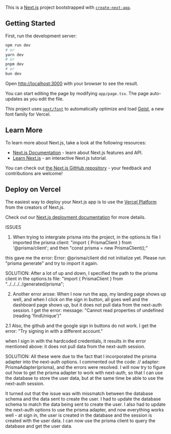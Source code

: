 This is a [Next.js](https://nextjs.org) project bootstrapped with [`create-next-app`](https://nextjs.org/docs/app/api-reference/cli/create-next-app).

## Getting Started

First, run the development server:

```bash
npm run dev
# or
yarn dev
# or
pnpm dev
# or
bun dev
```

Open [http://localhost:3000](http://localhost:3000) with your browser to see the result.

You can start editing the page by modifying `app/page.tsx`. The page auto-updates as you edit the file.

This project uses [`next/font`](https://nextjs.org/docs/app/building-your-application/optimizing/fonts) to automatically optimize and load [Geist](https://vercel.com/font), a new font family for Vercel.

## Learn More

To learn more about Next.js, take a look at the following resources:

- [Next.js Documentation](https://nextjs.org/docs) - learn about Next.js features and API.
- [Learn Next.js](https://nextjs.org/learn) - an interactive Next.js tutorial.

You can check out [the Next.js GitHub repository](https://github.com/vercel/next.js) - your feedback and contributions are welcome!

## Deploy on Vercel

The easiest way to deploy your Next.js app is to use the [Vercel Platform](https://vercel.com/new?utm_medium=default-template&filter=next.js&utm_source=create-next-app&utm_campaign=create-next-app-readme) from the creators of Next.js.

Check out our [Next.js deployment documentation](https://nextjs.org/docs/app/building-your-application/deploying) for more details.


ISSUES
1. When trying to intergrate prisma into the project, in the options.ts file I imported the prisma client:
"import { PrismaClient } from '@prisma/client';
and then
"const prisma = new PrismaClient();"

this gave me the error:
Error: @prisma/client did not initialize yet. Please run "prisma generate" and try to import it again.

SOLUTION:
After a lot of up and down, I specified the path to the prisma client in the options.ts file:
"import { PrismaClient } from "../../../../generated/prisma";

2. Another error arose: When I now run the app, my landing page shows up well, and when I click on the sign in button, all goes well and the dashboard page shows up, but it does not pull data from the next-auth session. I get the error:
message: "Cannot read properties of undefined (reading 'findUnique')"

2.1 Also, the github and the google sign in buttons do not work. I get the error:
"Try signing in with a different account."

when I sign in with the hardcoded credentials, it results in the error mentioned above: it does not pull data from the next-auth session. 

SOLUTION:
All these were due to the fact that I incorporated the prisma adapter into the next-auth options. I commented out the code:
// adapter: PrismaAdapter(prisma),
and the errors were resolved. I will now try to figure out how to get the prisma adapter to work with next-auth, so that I can use the database to store the user data, but at the same time be able to use the next-auth session.

It turned out that the issue was with missmatch between the database schema and the data sent to create the user. I had to update the database schema to match the data being sent to create the user. I also had to update the next-auth options to use the prisma adapter, and now everything works well - at sign in, the user is created in the database and the session is created with the user data. I can now use the prisma client to query the database and get the user data.